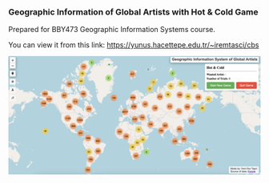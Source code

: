 ### Geographic Information of Global Artists with Hot & Cold Game
Prepared for BBY473 Geographic Information Systems course.

You can view it from this link: https://yunus.hacettepe.edu.tr/~iremtasci/cbs

![Screenshot 1](https://github.com/iremnurtasci/gis-of-global-artists/blob/main/img/map.png)
